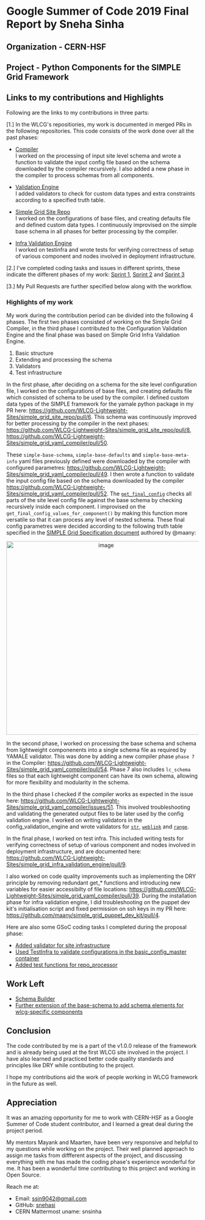# Google Summer of Code 2019 Final Report by Sneha Sinha

## Organization - CERN-HSF

## Project - Python Components for the SIMPLE Grid Framework

## Links to my contributions and Highlights
Following are the links to my contributions in three parts:

[1.] In the WLCG's repositiories, my work is documented in merged PRs in the following repositories. This code consists of the work done over all the past phases:

  * [Compiler](https://github.com/WLCG-Lightweight-Sites/simple_grid_yaml_compiler) <br />
I worked on the processing of input site level schema and wrote a function to validate the input config file based on the schema downloaded by the compiler recursively. I also added a new phase in the compiler to process schemas from all components.
  
  * [Validation Engine](https://github.com/WLCG-Lightweight-Sites/wlcg_lightweight_site_config_validation_engine) <br />
I added validators to check for custom data types and extra constraints according to a specified truth table.

  * [Simple Grid Site Repo](https://github.com/WLCG-Lightweight-Sites/simple_grid_site_repo) <br />
I worked on the configurations of base files, and creating defaults file and defined custom data types. I continuously improvised on the simple base schema in all phases for better processing by the compiler.

  * [Infra Validation Engine](https://github.com/WLCG-Lightweight-Sites/simple_grid_infra_validation_engine) <br />
I worked on testinfra and wrote tests for verifying correctness of setup of various component and nodes involved in deployment infrastructure.

[2.] I've completed coding tasks and issues in different sprints, these indicate the different phases of my work: [Sprint 1](https://github.com/orgs/WLCG-Lightweight-Sites/projects/2#column-4705944), [Sprint 2](https://github.com/orgs/WLCG-Lightweight-Sites/projects/3#column-5888982) and [Sprint 3](https://github.com/orgs/WLCG-Lightweight-Sites/projects/4#column-6135088) 

[3.] My Pull Requests are further specified below along with the workflow.

### Highlights of my work 
My work during the contribution period can be divided into the following 4 phases. The first two phases consisted of working on the Simple Grid Compiler, in the third phase I contributed to the Configuration Validation Engine and the final phase was based on Simple Grid Infra Validation Engine. <br>

1. Basic structure
2. Extending and processing the schema 
3. Validators
4. Test infrastructure

In the first phase, after deciding on a schema for the site level configuration file, I worked on the configurations of base files, and creating defaults file which consisted of schema to be used by the compiler. I defined custom data types of the SIMPLE framework for the yamale python package in my PR here: https://github.com/WLCG-Lightweight-Sites/simple_grid_site_repo/pull/6. This schema was continuously improved for better processing by the compiler in the next phases: https://github.com/WLCG-Lightweight-Sites/simple_grid_site_repo/pull/8, https://github.com/WLCG-Lightweight-Sites/simple_grid_yaml_compiler/pull/50.

These `simple-base-schema`, `simple-base-defaults` and `simple-base-meta-info` yaml files previously defined were downloaded by the compiler with configured parametres: https://github.com/WLCG-Lightweight-Sites/simple_grid_yaml_compiler/pull/49. I then wrote a function to validate the input config file based on the schema downloaded by the compiler https://github.com/WLCG-Lightweight-Sites/simple_grid_yaml_compiler/pull/52. The [`get_final_config`](https://github.com/snehasi/simple_grid_yaml_compiler/blob/fbfc1fd64a0564760de90ed03477bd09d51dcd84/compiler/processor_config_schemas.py#L98) checks all parts of the site level config file against the base schema by checking recursively inside each component. I improvised on the `get_final_config_values_for_component()` by making this function more versatile so that it can process any level of nested schema. These final config parametres were decided according to the following truth table specified in the [SIMPLE Grid Specification document](https://docs.google.com/document/d/1yp_96UXcwNO49cktnHtT61iNmTO0RgrSQukuNYqACpM/edit#) authored by @maany:

<p align="center">
<img width="507" alt="image" src="https://user-images.githubusercontent.com/22666460/63646478-fbceb200-c702-11e9-8088-cf0d77a5ffc1.png">
</p>

In the second phase, I worked on processing the base schema and schema from lightweight componenents into a single schema file as required by YAMALE validator. This was done by adding a new compiler phase `phase 7` in the Compiler: https://github.com/WLCG-Lightweight-Sites/simple_grid_yaml_compiler/pull/54. Phase 7 also includes `lc_schema` files so that each lightweight component can have its own schema, allowing for more flexibility and modularity in the schema.

In the third phase I checked if the compiler works as expected in the issue here: https://github.com/WLCG-Lightweight-Sites/simple_grid_yaml_compiler/issues/51. This involved troubleshooting and validating the generated output files to be later used by the config validation engine. I worked on writing validators in the config_validation_engine and wrote validators for [`str`](https://github.com/WLCG-Lightweight-Sites/wlcg_lightweight_site_config_validation_engine/pull/16), [`weblink`](https://github.com/WLCG-Lightweight-Sites/wlcg_lightweight_site_config_validation_engine/pull/17) and [`range`](https://github.com/WLCG-Lightweight-Sites/wlcg_lightweight_site_config_validation_engine/pull/15). 

In the final phase, I worked on test infra. This included writing tests for verifying correctness of setup of various component and nodes involved in deployment infrastructure, and are documented here: https://github.com/WLCG-Lightweight-Sites/simple_grid_infra_validation_engine/pull/9.

I also worked on code quality improvements such as implementing the DRY principle by removing redundant get_* functions and introducing new variables for easier accessibilty of file locations: https://github.com/WLCG-Lightweight-Sites/simple_grid_yaml_compiler/pull/39. During the installation phase for infra validation engine, I did troubleshooting on the puppet dev kit's initialisation script and fixed permission on ssh keys in my PR here: https://github.com/maany/simple_grid_puppet_dev_kit/pull/4.

Here are also some GSoC coding tasks I completed during the proposal phase:
  - [Added validator for site infrastructure](https://github.com/WLCG-Lightweight-Sites/wlcg_lightweight_site_config_validation_engine/pull/11)
  - [Used TestInfra to validate configurations in the basic_config_master container](https://github.com/snehasi/sgyc_test)
  - [Added test functions for repo_processor](https://github.com/WLCG-Lightweight-Sites/simple_grid_yaml_compiler/pull/35)

## Work Left
- [Schema Builder](https://github.com/WLCG-Lightweight-Sites/simple_grid_site_repo/issues/5)
- [Further extension of the base-schema to add schema elements for wlcg-specific components](https://github.com/WLCG-Lightweight-Sites/simple_grid_site_repo/issues/7)

## Conclusion
The code contributed by me is a part of the v1.0.0 release of the framework and is already being used at the first WLCG site involved in the project. I have also learned and practiced better code quality standards and principles like DRY while contibuting to the project.

I hope my contributions aid the work of people working in WLCG framework in the future as well. 

## Appreciation
It was an amazing opportunity for me to work with CERN-HSF as a Google Summer of Code student contributor, and I learned a great deal during the project period. 

My mentors Mayank and Maarten, have been very responsive and helpful to my questions while working on the project. Their well planned approach to assign me tasks from diffferent aspects of the project, and discussing everything with me has made the coding phase's experience wonderful for me. It has been a wonderful time contributing to this project and working in Open Source. 

Reach me at: 
* Email: ssin9042@gmail.com
* GitHub: [snehasi](https://github.com/snehasi)
* CERN Mattermost uname: snsinha
